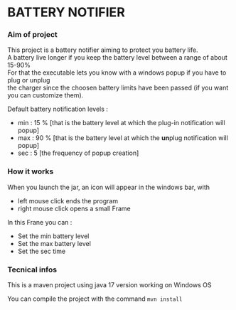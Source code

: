 # BATTERY NOTIFIER

### Aim of project 
This project is a battery notifier aiming to protect you battery life.   
A battery live longer if you keep the battery level between a range of about 15-90%   
For that the executable lets you know with a windows popup if you have to plug or unplug   
the charger since the choosen battery limits have been passed (if you want you can customize them).

Default battery notification levels : 
- min : 15 % [that is the battery level at which the plug-in notification will popup]
- max : 90 % [that is the battery level at which the **un**plug notification will popup]
- sec : 5    [the frequency of popup creation]

### How it works
When you launch the jar, an icon will appear in the windows bar, with
- left mouse click ends the program
- right mouse click opens a small Frame  

In this Frane you can : 
  - Set the min battery level 
  - Set the max battery level 
  - Set the sec time

### Tecnical infos
This is a maven project using java 17 version working on Windows OS   

You can compile the project with the command `mvn install`

